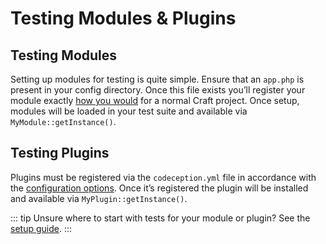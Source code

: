 # Testing Modules & Plugins

## Testing Modules

Setting up modules for testing is quite simple. Ensure that an `app.php` is present in your config directory. Once this file exists you’ll register your module exactly [how you would](../../extend/module-guide.md) for a normal Craft project. Once setup, modules will be loaded in your test suite and available via `MyModule::getInstance()`.

## Testing Plugins

Plugins must be registered via the `codeception.yml` file in accordance with the [configuration options](../framework/config-options.md#plugins). Once it’s registered the plugin will be installed and available via `MyPlugin::getInstance()`.

::: tip
Unsure where to start with tests for your module or plugin? See the [setup guide](setup.md).
:::
